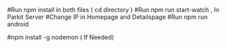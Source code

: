 #Run npm install in both files ( cd directory )
#Run npm run start-watch , In Parkit Server
#Change IP in Homepage and Detailspage 
#Run npm run android 

#npm install -g nodemon ( If Needed)
